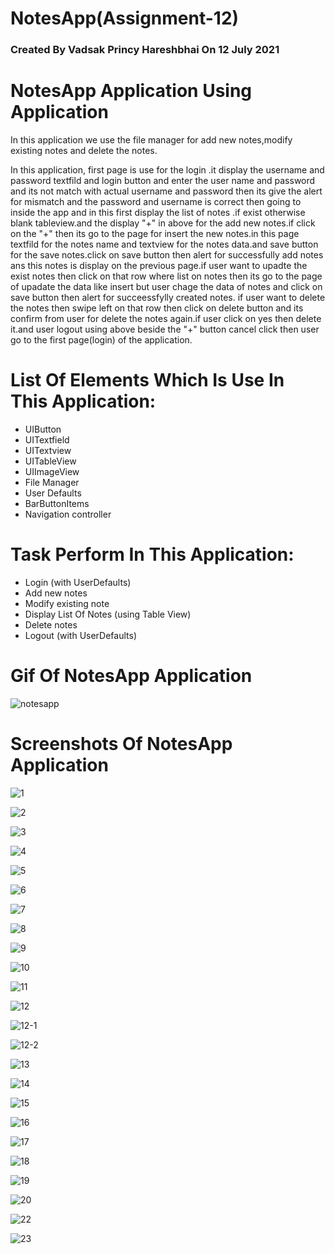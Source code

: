 # NotesApp(Assignment-12)
### Created By Vadsak Princy Hareshbhai  On 12 July 2021

#  NotesApp Application Using Application
In this application we use the file manager for add new notes,modify existing notes and delete the notes.

In this application, first page is use for the login .it display the username and password textfild and login button and enter the user name and password and its not match with actual username and password then its give the alert for mismatch and the password and username is correct then going to inside the app and in this first display the list of notes .if exist otherwise blank tableview.and the display "+" in above for the add new notes.if click on the "+" then its go to the page for insert the new notes.in this  page textfild for the notes name and textview for the notes data.and save button for the save notes.click on save button then alert for successfully add notes ans this notes is display on the previous page.if user want to upadte the exist notes then click on that row where list on notes then its go to the page of upadate the data like insert but user chage the data of notes and click on save button then alert for succeessfylly created notes. if user want to delete the notes then swipe left on that row then click on delete button and its confirm from user for delete the notes again.if user click on yes then delete it.and user logout using above beside the "+" button cancel  click then user go to the first page(login) of the application.

# List Of Elements Which Is Use In This Application:
* UIButton
* UITextfield
* UITextview
* UITableView
* UIImageView
* File Manager
* User Defaults
* BarButtonItems
* Navigation controller

# Task Perform In This Application:
* Login (with UserDefaults)
* Add new notes
* Modify existing note
* Display List Of Notes (using Table View)
* Delete notes
* Logout (with UserDefaults)

# Gif Of NotesApp Application 

![notesapp](https://user-images.githubusercontent.com/81640415/125315881-2bb5eb80-e355-11eb-8911-d0fb068d0549.gif)


# Screenshots Of NotesApp Application 

![1](https://user-images.githubusercontent.com/81640415/125317031-4d63a280-e356-11eb-8f15-5355c16add80.png)

![2](https://user-images.githubusercontent.com/81640415/125317055-53598380-e356-11eb-96ac-68e4c41e2e28.png)

![3](https://user-images.githubusercontent.com/81640415/125317073-5785a100-e356-11eb-8b26-6e8f3ab87941.png)

![4](https://user-images.githubusercontent.com/81640415/125317089-5ce2eb80-e356-11eb-9a99-ea507239dcb3.png)

![5](https://user-images.githubusercontent.com/81640415/125317118-61a79f80-e356-11eb-8814-66ce70735811.png)

![6](https://user-images.githubusercontent.com/81640415/125317145-6704ea00-e356-11eb-9acf-8fe84b1c6cab.png)

![7](https://user-images.githubusercontent.com/81640415/125317185-708e5200-e356-11eb-9c68-6027da166d0a.png)

![8](https://user-images.githubusercontent.com/81640415/125317242-77b56000-e356-11eb-80f0-09ed2de162be.png)

![9](https://user-images.githubusercontent.com/81640415/125317266-7dab4100-e356-11eb-92c9-1d8b993006fd.png)

![10](https://user-images.githubusercontent.com/81640415/125317404-9d426980-e356-11eb-879a-f6bbb77f49ac.png)

![11](https://user-images.githubusercontent.com/81640415/125317455-a3d0e100-e356-11eb-8051-f18348f9fc9e.png)

![12](https://user-images.githubusercontent.com/81640415/125317485-a9c6c200-e356-11eb-8a57-f110508006d1.png)

![12-1](https://user-images.githubusercontent.com/81640415/125317512-af240c80-e356-11eb-92fa-58fa8acf7d09.png)

![12-2](https://user-images.githubusercontent.com/81640415/125317520-b0553980-e356-11eb-9f26-cf0de6fd3be1.png)

![13](https://user-images.githubusercontent.com/81640415/125317548-b5b28400-e356-11eb-9693-3ca863101d7d.png)

![14](https://user-images.githubusercontent.com/81640415/125317553-b6e3b100-e356-11eb-8edd-ef79893ca34b.png)

![15](https://user-images.githubusercontent.com/81640415/125317558-b814de00-e356-11eb-9ea7-82e112163134.png)

![16](https://user-images.githubusercontent.com/81640415/125317565-b9460b00-e356-11eb-82db-dfd33965ebb2.png)

![17](https://user-images.githubusercontent.com/81640415/125317591-bf3bec00-e356-11eb-8b46-39f3d6555e3d.png)

![18](https://user-images.githubusercontent.com/81640415/125317617-c531cd00-e356-11eb-86aa-76480db4bf89.png)

![19](https://user-images.githubusercontent.com/81640415/125317622-c5ca6380-e356-11eb-8ed3-7ab7b7ef17cc.png)

![20](https://user-images.githubusercontent.com/81640415/125317367-9287d480-e356-11eb-9b84-79af903211e1.png)

![22](https://user-images.githubusercontent.com/81640415/125317372-94ea2e80-e356-11eb-946f-5c47cd760f8a.png)

![23](https://user-images.githubusercontent.com/81640415/125317381-974c8880-e356-11eb-8fbb-8902099f9db8.png)
